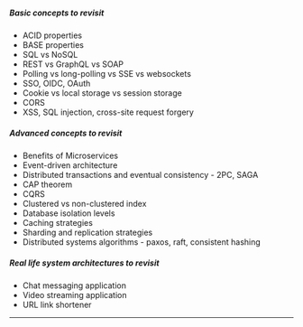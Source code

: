 ##### Basic concepts to revisit
- ACID properties
- BASE properties
- SQL vs NoSQL
- REST vs GraphQL vs SOAP
- Polling vs long-polling vs SSE vs websockets
- SSO, OIDC, OAuth
- Cookie vs local storage vs session storage
- CORS
- XSS, SQL injection, cross-site request forgery

##### Advanced concepts to revisit
- Benefits of Microservices
- Event-driven architecture
- Distributed transactions and eventual consistency - 2PC, SAGA
- CAP theorem
- CQRS
- Clustered vs non-clustered index
- Database isolation levels
- Caching strategies
- Sharding and replication strategies
- Distributed systems algorithms - paxos, raft, consistent hashing

##### Real life system architectures to revisit
- Chat messaging application
- Video streaming application
- URL link shortener


---
